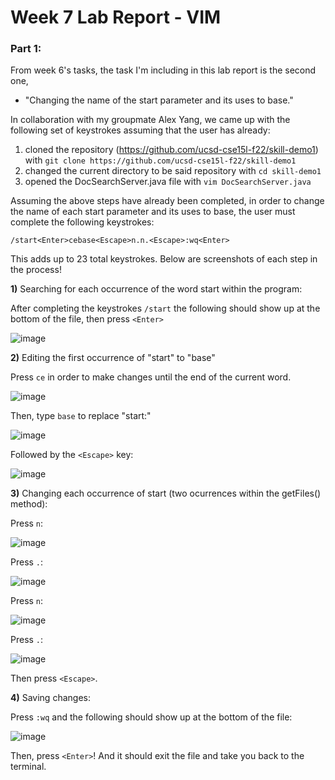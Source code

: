# Week 7 Lab Report - VIM

### Part 1:

From week 6's tasks, the task I'm including in this lab report is the second one, 
- "Changing the name of the start parameter and its uses to base."

In collaboration with my groupmate Alex Yang, we came up with the following set of keystrokes assuming that the user has already:
1) cloned the repository (https://github.com/ucsd-cse15l-f22/skill-demo1) with `git clone https://github.com/ucsd-cse15l-f22/skill-demo1`
2) changed the current directory to be said repository with `cd skill-demo1`
3) opened the DocSearchServer.java file with `vim DocSearchServer.java`

Assuming the above steps have already been completed, in order to change the name of each start parameter and its uses to base, the user must complete the following keystrokes:

`/start<Enter>cebase<Escape>n.n.<Escape>:wq<Enter>`

This adds up to 23 total keystrokes. Below are screenshots of each step in the process!

**1)** Searching for each occurrence of the word start within the program:

After completing the keystrokes `/start` the following should show up at the bottom of the file, then press `<Enter>`

![image](https://user-images.githubusercontent.com/114435397/201596243-7488418a-e821-4c37-a340-1137260decf0.png)


**2)** Editing the first occurrence of "start" to "base"

Press `ce` in order to make changes until the end of the current word.

![image](https://user-images.githubusercontent.com/114435397/201597299-e2736d31-3118-49fa-911f-d498e9ee005b.png)

Then, type `base` to replace "start:"

![image](https://user-images.githubusercontent.com/114435397/201597460-2109f10f-58ed-48d3-96eb-208b5978db6c.png)

Followed by the `<Escape>` key:

![image](https://user-images.githubusercontent.com/114435397/201597574-2dc79870-a6c8-4fd0-b1dc-ecf44c9acfa0.png)


**3)** Changing each occurrence of start (two ocurrences within the getFiles() method):

Press `n`:

![image](https://user-images.githubusercontent.com/114435397/201597905-33a57419-9631-4b0c-9d49-b83021eff200.png)

Press `.`:

![image](https://user-images.githubusercontent.com/114435397/201597971-02620e8f-b5b8-4aa6-85e4-cfe557a1668e.png)

Press `n`:

![image](https://user-images.githubusercontent.com/114435397/201598016-4fa7db95-9b5c-4452-a7d9-77dcbee54de3.png)

Press `.`:

![image](https://user-images.githubusercontent.com/114435397/201598057-a9d9d433-689d-45b6-b7bc-378d0d57557c.png)

Then press `<Escape>`.

**4)** Saving changes:

Press `:wq` and the following should show up at the bottom of the file:

![image](https://user-images.githubusercontent.com/114435397/201598363-ad826a02-4bdc-4d50-890f-f88a01672082.png)

Then, press `<Enter>`! And it should exit the file and take you back to the terminal. 





